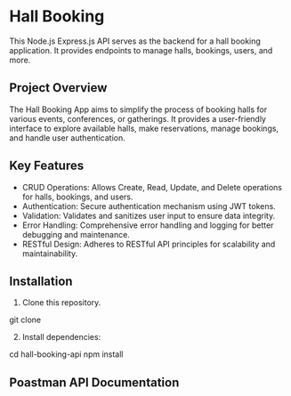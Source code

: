 
# Hall Booking

This Node.js Express.js API serves as the backend for a hall booking application. It provides endpoints to manage halls, bookings, users, and more.


## Project Overview

The Hall Booking App aims to simplify the process of booking halls for various events, conferences, or gatherings. It provides a user-friendly interface to explore available halls, make reservations, manage bookings, and handle user authentication.
## Key Features

* CRUD Operations: 
         Allows Create, Read, Update, and Delete operations for halls, bookings, and users.
* Authentication: Secure authentication mechanism using JWT tokens.
* Validation: Validates and sanitizes user input to ensure data integrity.
* Error Handling: Comprehensive error handling and logging for better debugging and maintenance.
* RESTful Design: Adheres to RESTful API principles for scalability and maintainability.
## Installation

1. Clone this repository.

git clone 


2. Install dependencies:

 
cd hall-booking-api
npm install


## Poastman API Documentation


